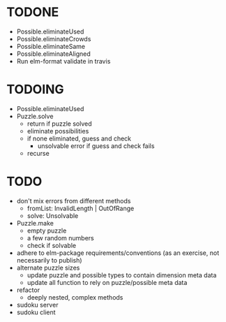 # TODONE

+ Possible.eliminateUsed
+ Possible.eliminateCrowds
+ Possible.eliminateSame
+ Possible.eliminateAligned
+ Run elm-format validate in travis

# TODOING

+ Possible.eliminateUsed
+ Puzzle.solve
  + return if puzzle solved
  + eliminate possibilities
  + if none eliminated, guess and check
    + unsolvable error if guess and check fails
  + recurse

# TODO

+ don't mix errors from different methods
  + fromList: InvalidLength | OutOfRange
  + solve: Unsolvable
+ Puzzle.make
  + empty puzzle
  + a few random numbers
  + check if solvable
+ adhere to elm-package requirements/conventions (as an exercise, not necessarily to publish)
+ alternate puzzle sizes
  + update puzzle and possible types to contain dimension meta data
  + update all function to rely on puzzle/possible meta data
+ refactor
  + deeply nested, complex methods
+ sudoku server
+ sudoku client
